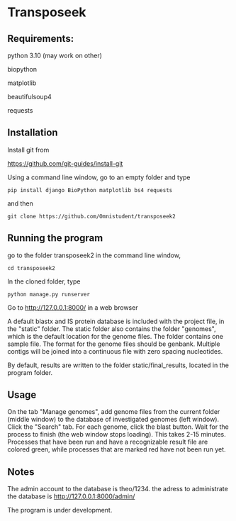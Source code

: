 # Transposeek

## Requirements:
python 3.10 (may work on other)

biopython

matplotlib

beautifulsoup4

requests


## Installation

Install git from

https://github.com/git-guides/install-git

Using a command line window, go to an empty folder and type
```
pip install django BioPython matplotlib bs4 requests
```

and then
```
git clone https://github.com/Omnistudent/transposeek2
```



## Running the program

go to the folder transposeek2 in the command line window,
```
cd transposeek2
```

In the cloned folder, type
```
python manage.py runserver
```

Go to http://127.0.0.1:8000/ in a web browser

A default blastx and IS protein database is included with the project file, in the "static" folder.
The static folder also contains the folder "genomes", which is the default location for the genome files. The folder contains one sample file.
The format for the genome files should be genbank. Multiple contigs will be joined into a continuous file with zero spacing nucleotides.

By default, results are written to the folder static/final_results, located in the program folder.

## Usage

On the tab "Manage genomes", add genome files from the current folder (middle window) to the database of investigated genomes (left window).
Click the "Search" tab.
For each genome, click the blast button. Wait for the process to finish (the web window stops loading). This takes 2-15 minutes.
Processes that have been run and have a recognizable result file are colored green, while processes that are marked red have not been run yet.

## Notes
The admin account to the database is theo/1234.
the adress to administrate the database is http://127.0.0.1:8000/admin/

The program is under development.
